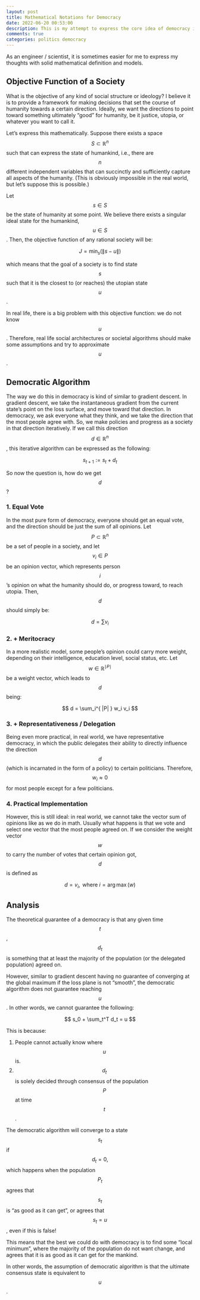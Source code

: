 ```yaml
---
layout: post
title: Mathematical Notations for Democracy
date: 2022-06-20 00:53:00
description: This is my attempt to express the core idea of democracy in terms of math.
comments: true
categories: politics democracy
---
```


As an engineer / scientist, it is sometimes easier for me to express my thoughts with solid mathematical definition and models.
## Objective Function of a Society

What is the objective of any kind of social structure or ideology? I believe it is to provide a framework for making decisions that set the course of humanity towards a certain direction. Ideally, we want the directions to point toward something ultimately “good” for humanity, be it justice, utopia, or whatever you want to call it.

Let’s express this mathematically. Suppose there exists a space $$S \subset \mathbb{R}^n$$ such that can express the state of humankind, i.e., there are $$n$$ different independent variables that can succinctly and sufficiently capture all aspects of the humanity. (This is obviously impossible in the real world, but let’s suppose this is possible.)

Let $$s \in S$$ be the state of humanity at some point. We believe there exists a singular ideal state for the humankind, $$u \in S$$. Then, the objective function of any rational society will be:

$$
J = \min_{s}(\|s - u\|)
$$

which means that the goal of a society is to find state $$s$$ such that it is the closest to (or reaches) the utopian state $$u$$.

In real life, there is a big problem with this objective function: we do not know $$u$$. Therefore, real life social architectures or societal algorithms should make some assumptions and try to approximate $$u$$.

## Democratic Algorithm

The way we do this in democracy is kind of similar to gradient descent. In gradient descent, we take the instantaneous gradient from the current state’s point on the loss surface, and move toward that direction. In democracy, we ask everyone what they think, and we take the direction that the most people agree with. So, we make policies and progress as a society in that direction iteratively. If we call this direction $$d \in \mathbb{R}^n$$, this iterative algorithm can be expressed as the following:

$$
s_{t+1} := s_t + d_t
$$

So now the question is, how do we get $$d$$?

### 1. Equal Vote

In the most pure form of democracy, everyone should get an equal vote, and the direction should be just the sum of all opinions. Let $$P \subset \mathbb{R}^n$$ be a set of people in a society, and let $$v_i \in P$$ be an opinion vector, which represents person $$i$$’s opinion on what the humanity should do, or progress toward, to reach utopia. Then, $$d$$ should simply be:

$$
d = \sum v_i
$$

### 2. + Meritocracy

In a more realistic model, some people’s opinion could carry more weight, depending on their intelligence, education level, social status, etc. Let $$ w \in \mathbb{R}^{ \mid P \mid } $$ be a weight vector, which leads to $$d$$ being:

$$
d = \sum_i^{ |P| } w_i v_i
$$

### 3. + Representativeness / Delegation

Being even more practical, in real world, we have representative democracy, in which the public delegates their ability to directly influence the direction $$d$$ (which is incarnated in the form of a policy) to certain politicians. Therefore, $$w_i \approx 0$$ for most people except for a few politicians.

### 4. Practical Implementation

However, this is still ideal: in real world, we cannot take the vector sum of opinions like as we do in math. Usually what happens is that we vote and select one vector that the most people agreed on. If we consider the weight vector $$w$$ to carry the number of votes that certain opinion got, $$d$$ is defined as

$$
d = v_i, \text{ where } i = \arg \max (w)
$$

## Analysis

The theoretical guarantee of a democracy is that any given time $$t$$, $$d_t$$ is something that at least the majority of the population (or the delegated population) agreed on.

However, similar to gradient descent having no guarantee of converging at the global maximum if the loss plane is not “smooth”, the democratic algorithm does not guarantee reaching $$u$$. In other words, we cannot guarantee the following:

$$
s_0 + \sum_t^T d_t = u
$$

This is because:

1. People cannot actually know where $$u$$ is.
2. $$d_t$$ is solely decided through consensus of the population $$P$$ at time $$t$$.

The democratic algorithm will converge to a state $$s_t$$ if $$d_t = 0,$$ which happens when the population $$P_t$$ agrees that $$s_t$$  is “as good as it can get”, or agrees that $$s_t = u$$, even if this is false!

This means that the best we could do with democracy is to find some “local minimum”, where the majority of the population do not want change, and agrees that it is as good as it can get for the mankind.

In other words, the assumption of democratic algorithm is that the ultimate consensus state is equivalent to $$u$$.